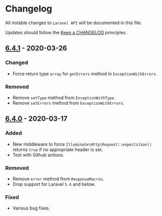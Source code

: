 # Changelog

All notable changes to `Laravel API` will be documented in this file.

Updates should follow the [Keep a CHANGELOG](http://keepachangelog.com/) principles.

<!-- ## [Unreleased]

### Added

### Changed

### Deprecated

### Removed

### Fixed -->

## [6.4.1](https://github.com/jenky/laravel-api/compare/6.4.0...6.4.1) - 2020-03-26

### Changed
- Force return type `array` for `getErrors` method in `ExceptionWithErrors`.

### Removed
- Remove `setType` method from `ExceptionWithType`.
- Remove `setErrors` method from `ExceptionWithErrors`.

## [6.4.0](https://github.com/jenky/laravel-api/compare/6.3.3...6.4.0) - 2020-03-17

### Added
- New middleware to force `Illuminate\Http\Request::expectsJson()` returns `true` if no appropriate header is set.
- Test with Github actions.

### Removed
- Remove `error` method from `ResponseMacros`.
- Drop support for Laravel `5.6` and below.

### Fixed
- Various bug fixes.
